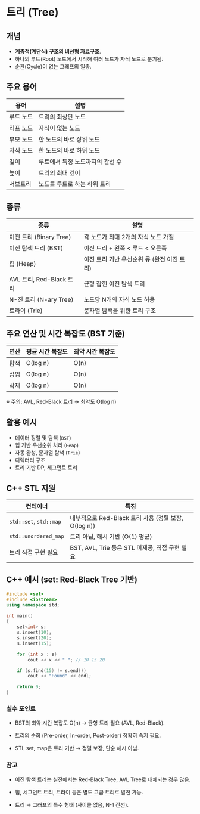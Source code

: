 # 트리 (Tree)

## 개념
- **계층적(계단식) 구조의 비선형 자료구조**.
- 하나의 루트(Root) 노드에서 시작해 여러 노드가 자식 노드로 분기됨.
- 순환(Cycle)이 없는 그래프의 일종.

## 주요 용어
| 용어        | 설명                             |
|------------|--------------------------------|
| 루트 노드   | 트리의 최상단 노드                 |
| 리프 노드   | 자식이 없는 노드                   |
| 부모 노드   | 한 노드의 바로 상위 노드            |
| 자식 노드   | 한 노드의 바로 하위 노드            |
| 깊이        | 루트에서 특정 노드까지의 간선 수      |
| 높이        | 트리의 최대 깊이                    |
| 서브트리     | 노드를 루트로 하는 하위 트리         |

## 종류
| 종류            | 설명                             |
|-----------------|--------------------------------|
| 이진 트리 (Binary Tree) | 각 노드가 최대 2개의 자식 노드 가짐  |
| 이진 탐색 트리 (BST)   | 이진 트리 + 왼쪽 < 루트 < 오른쪽    |
| 힙 (Heap)           | 이진 트리 기반 우선순위 큐 (완전 이진 트리) |
| AVL 트리, Red-Black 트리 | 균형 잡힌 이진 탐색 트리               |
| N-진 트리 (N-ary Tree) | 노드당 N개의 자식 노드 허용            |
| 트라이 (Trie)        | 문자열 탐색을 위한 트리 구조            |

## 주요 연산 및 시간 복잡도 (BST 기준)
| 연산      | 평균 시간 복잡도 | 최악 시간 복잡도 |
|---------|----------------|----------------|
| 탐색      | O(log n)        | O(n)            |
| 삽입      | O(log n)        | O(n)            |
| 삭제      | O(log n)        | O(n)            |

※ 주의: AVL, Red-Black 트리 → 최악도 O(log n)

## 활용 예시
- 데이터 정렬 및 탐색 (`BST`)
- 힙 기반 우선순위 처리 (`Heap`)
- 자동 완성, 문자열 탐색 (`Trie`)
- 디렉터리 구조
- 트리 기반 DP, 세그먼트 트리

## C++ STL 지원
| 컨테이너           | 특징                              |
|--------------------|--------------------------------|
| `std::set`, `std::map` | 내부적으로 Red-Black 트리 사용 (정렬 보장, O(log n)) |
| `std::unordered_map` | 트리 아님, 해시 기반 (O(1) 평균)          |
| 트리 직접 구현 필요    | BST, AVL, Trie 등은 STL 미제공, 직접 구현 필요 |

## C++ 예시 (set: Red-Black Tree 기반)
```cpp
#include <set>
#include <iostream>
using namespace std;

int main()
{
    set<int> s;
    s.insert(10);
    s.insert(20);
    s.insert(15);

    for (int x : s)
        cout << x << " "; // 10 15 20

    if (s.find(15) != s.end())
        cout << "Found" << endl;

    return 0;
}
```

### 실수 포인트
- BST의 최악 시간 복잡도 O(n) → 균형 트리 필요 (AVL, Red-Black).

- 트리의 순회 (Pre-order, In-order, Post-order) 정확히 숙지 필요.

- STL set, map은 트리 기반 → 정렬 보장, 단순 해시 아님.

### 참고
- 이진 탐색 트리는 실전에서는 Red-Black Tree, AVL Tree로 대체되는 경우 많음.

- 힙, 세그먼트 트리, 트라이 등은 별도 고급 트리로 발전 가능.

- 트리 → 그래프의 특수 형태 (사이클 없음, N-1 간선).
